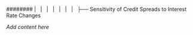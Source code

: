 ######## |   |   |   |   |   |   |   ├── Sensitivity of Credit Spreads to Interest Rate Changes

*Add content here*